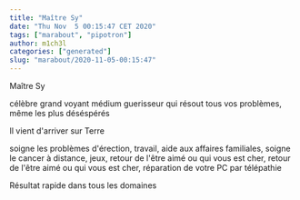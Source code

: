 ```yaml
---
title: "Maître Sy"
date: "Thu Nov  5 00:15:47 CET 2020"
tags: ["marabout", "pipotron"]
author: m1ch3l
categories: ["generated"]
slug: "marabout/2020-11-05-00:15:47"
---
```


Maître Sy

célèbre grand voyant médium guerisseur qui résout tous vos problèmes, même les plus déséspérés

Il vient d'arriver sur Terre

soigne les problèmes d'érection, travail, aide aux affaires familiales, soigne le cancer à distance, jeux, retour de l'être aimé ou qui vous est cher, retour de l'être aimé ou qui vous est cher, réparation de votre PC par télépathie

Résultat rapide dans tous les domaines
